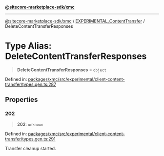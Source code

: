 [**@sitecore-marketplace-sdk/xmc**](../../../../README.md)

***

[@sitecore-marketplace-sdk/xmc](../../../../README.md) / [EXPERIMENTAL\_ContentTransfer](../README.md) / DeleteContentTransferResponses

# Type Alias: DeleteContentTransferResponses

> **DeleteContentTransferResponses** = `object`

Defined in: [packages/xmc/src/experimental/client-content-transfer/types.gen.ts:287](https://github.com/Sitecore/marketplace-sdk/blob/main/packages/xmc/src/experimental/client-content-transfer/types.gen.ts#L287)

## Properties

### 202

> **202**: `unknown`

Defined in: [packages/xmc/src/experimental/client-content-transfer/types.gen.ts:291](https://github.com/Sitecore/marketplace-sdk/blob/main/packages/xmc/src/experimental/client-content-transfer/types.gen.ts#L291)

Transfer cleanup started.
